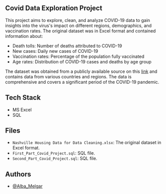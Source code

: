 
## Covid Data Exploration Project

This project aims to explore, clean, and analyze COVID-19 data to gain insights into the virus's impact on different regions, demographics, and vaccination rates. The original dataset was in Excel format and contained information about:

* Death tolls: Number of deaths attributed to COVID-19
* New cases: Daily new cases of COVID-19
* Vaccination rates: Percentage of the population fully vaccinated
* Age rates: Distribution of COVID-19 cases and deaths by age group

The dataset was obtained from a publicly available source on this [link](https://www.youtube.com/redirect?event=video_description&redir_token=QUFFLUhqbUlwQUJBMWptTHItVU05NFZnaEtucV9fVEtEQXxBQ3Jtc0tuNzFDNVJadUNGM0xyUHQ0UEJzbFhfT2NLLWJjUjBrNTl0aEczLWRHaDNzMDZ3eC1UYkwxZG1GUURJb0pWeGJlOE5DejNCNGlSMGtqMWJteWc0UmQyeUJDbGg2VENkVE5LVGdkT1Q5ZVVYUm40TEVLVQ&q=https%3A%2F%2Fourworldindata.org%2Fcovid-deaths&v=qfyynHBFOsM) and contains data from various countries and regions. The data is comprehensive and covers a significant period of the COVID-19 pandemic.


## Tech Stack

* MS Excel
* SQL
## Files

* `Nashville Housing Data for Data Cleaning.xlsx`: The original     dataset in Excel format.
* `First_Part_Covid_Project.sql`: SQL file.
* `Second_Part_Covid_Project.sql`: SQL file.
## Authors

- [@Alba_Melgar](https://www.linkedin.com/in/alba-melgar/)

